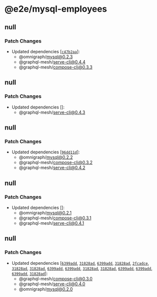 # @e2e/mysql-employees

## null

### Patch Changes

- Updated dependencies
  [[`c47b2aa`](https://github.com/ardatan/graphql-mesh/commit/c47b2aa8c225f04157c1391c638f866bb01edffa)]:
  - @omnigraph/mysql@0.2.3
  - @graphql-mesh/serve-cli@0.4.4
  - @graphql-mesh/compose-cli@0.3.3

## null

### Patch Changes

- Updated dependencies []:
  - @graphql-mesh/serve-cli@0.4.3

## null

### Patch Changes

- Updated dependencies
  [[`96dd11d`](https://github.com/ardatan/graphql-mesh/commit/96dd11d3c5b70a4971e56d47c8b200d4dc980f38)]:
  - @omnigraph/mysql@0.2.2
  - @graphql-mesh/compose-cli@0.3.2
  - @graphql-mesh/serve-cli@0.4.2

## null

### Patch Changes

- Updated dependencies []:
  - @omnigraph/mysql@0.2.1
  - @graphql-mesh/compose-cli@0.3.1
  - @graphql-mesh/serve-cli@0.4.1

## null

### Patch Changes

- Updated dependencies
  [[`6399add`](https://github.com/ardatan/graphql-mesh/commit/6399addeeca2d5cf0bf545c537d01c784de65e84),
  [`31828ad`](https://github.com/ardatan/graphql-mesh/commit/31828ad87a0c4d616f1217282bd1e7e74324fd9c),
  [`6399add`](https://github.com/ardatan/graphql-mesh/commit/6399addeeca2d5cf0bf545c537d01c784de65e84),
  [`31828ad`](https://github.com/ardatan/graphql-mesh/commit/31828ad87a0c4d616f1217282bd1e7e74324fd9c),
  [`2fcadce`](https://github.com/ardatan/graphql-mesh/commit/2fcadce67b9acbcab2a14aa9ea57dbb84101f0b5),
  [`31828ad`](https://github.com/ardatan/graphql-mesh/commit/31828ad87a0c4d616f1217282bd1e7e74324fd9c),
  [`31828ad`](https://github.com/ardatan/graphql-mesh/commit/31828ad87a0c4d616f1217282bd1e7e74324fd9c),
  [`6399add`](https://github.com/ardatan/graphql-mesh/commit/6399addeeca2d5cf0bf545c537d01c784de65e84),
  [`6399add`](https://github.com/ardatan/graphql-mesh/commit/6399addeeca2d5cf0bf545c537d01c784de65e84),
  [`31828ad`](https://github.com/ardatan/graphql-mesh/commit/31828ad87a0c4d616f1217282bd1e7e74324fd9c),
  [`31828ad`](https://github.com/ardatan/graphql-mesh/commit/31828ad87a0c4d616f1217282bd1e7e74324fd9c),
  [`6399add`](https://github.com/ardatan/graphql-mesh/commit/6399addeeca2d5cf0bf545c537d01c784de65e84),
  [`6399add`](https://github.com/ardatan/graphql-mesh/commit/6399addeeca2d5cf0bf545c537d01c784de65e84),
  [`6399add`](https://github.com/ardatan/graphql-mesh/commit/6399addeeca2d5cf0bf545c537d01c784de65e84),
  [`31828ad`](https://github.com/ardatan/graphql-mesh/commit/31828ad87a0c4d616f1217282bd1e7e74324fd9c)]:
  - @graphql-mesh/compose-cli@0.3.0
  - @graphql-mesh/serve-cli@0.4.0
  - @omnigraph/mysql@0.2.0
